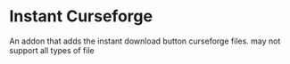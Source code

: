 # Instant Curseforge

An addon that adds the instant download button curseforge files. may not support all types of file